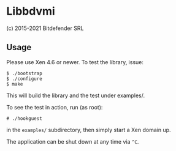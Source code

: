 # Libbdvmi

(c) 2015-2021 Bitdefender SRL

## Usage

Please use Xen 4.6 or newer. To test the library, issue:
```
$ ./bootstrap
$ ./configure
$ make
```
This will build the library and the test under examples/.

To see the test in action, run (as root):
```
# ./hookguest
```
in the `examples/` subdirectory, then simply start a Xen domain up.

The application can be shut down at any time via `^C`.
